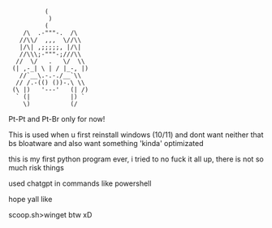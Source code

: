 
              (
               )
              (
        /\  .-"""-.  /\
       //\\/  ,,,  \//\\
       |/\| ,;;;;;, |/\|
       //\\\;-"""-;///\\
      //  \/   .   \/  \\
     (| ,-_| \ | / |_-, |)
       //`__\.-.-./__`\\
      // /.-(() ())-.\ \\
     (\ |)   '---'   (| /)
      ` (|           |) `
        \)           (/
Pt-Pt and Pt-Br only for now!


This is used when u first reinstall windows (10/11) and dont want neither that bs bloatware and also want something 'kinda' optimizated


this is my first python program ever, i tried to no fuck it all up, there is not so much risk things


used chatgpt in commands like powershell


hope yall like


scoop.sh>winget btw xD
